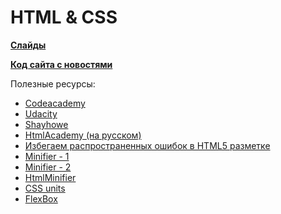 # HTML & CSS

**[Слайды](https://dbeliakov.github.io/mipt-web-2016/lections/02/slides/)**

**[Код сайта с новостями](code/news)**

 Полезные ресурсы:
* [Codeacademy](https://www.codecademy.com/learn/web)
* [Udacity](https://www.udacity.com/course/intro-to-html-and-css--ud304)
* [Shayhowe](http://learn.shayhowe.com/html-css/building-your-first-web-page/)
* [HtmlAcademy (на русском)](https://htmlacademy.ru)
* [Избегаем распространенных ошибок в HTML5 разметке](https://habrahabr.ru/post/124993/)
* [Minifier - 1](http://www.willpeavy.com/minifier/)
* [Minifier - 2](https://kangax.github.io/html-minifier/)
* [HtmlMinifier](https://github.com/kangax/html-minifier)
* [CSS units](https://developer.mozilla.org/ru/docs/Web/CSS/размер)
* [FlexBox](http://habrahabr.ru/post/242545/)

